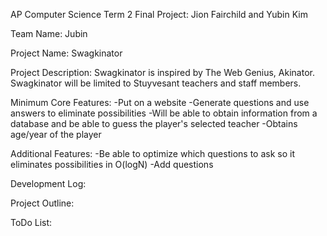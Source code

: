 AP Computer Science Term 2 Final Project: Jion Fairchild and Yubin Kim 

Team Name: Jubin

Project Name: Swagkinator

Project Description: 
Swagkinator is inspired by The Web Genius, Akinator. Swagkinator will be limited to Stuyvesant teachers and staff members. 

Minimum Core Features: 
-Put on a website
-Generate questions and use answers to eliminate possibilities 
-Will be able to obtain information from a database and be able to guess the player's selected teacher 
-Obtains age/year of the player

Additional Features: 
-Be able to optimize which questions to ask so it eliminates possibilities in O(logN)
-Add questions 

Development Log: 



Project Outline: 

ToDo List: 
